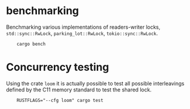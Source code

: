 
# benchmarking

Benchmarking various implementations of readers-writer locks, `std::sync::RwLock`, `parking_lot::RwLock`, `tokio::sync::RwLock`.

```
    cargo bench
```

# Concurrency testing

Using the crate `loom` it is actually possible to test all possible
interleavings defined by the C11 memory standard to test the shared lock.

```
    RUSTFLAGS="--cfg loom" cargo test
```